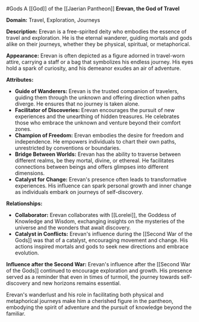 #Gods 
A [[God]] of the [[Jaerian Pantheon]]
**Erevan, the God of Travel**

**Domain:** Travel, Exploration, Journeys

**Description:**
Erevan is a free-spirited deity who embodies the essence of travel and exploration. He is the eternal wanderer, guiding mortals and gods alike on their journeys, whether they be physical, spiritual, or metaphorical.

**Appearance:**
Erevan is often depicted as a figure adorned in travel-worn attire, carrying a staff or a bag that symbolizes his endless journey. His eyes hold a spark of curiosity, and his demeanor exudes an air of adventure.

**Attributes:**
- **Guide of Wanderers:** Erevan is the trusted companion of travelers, guiding them through the unknown and offering direction when paths diverge. He ensures that no journey is taken alone.
- **Facilitator of Discoveries:** Erevan encourages the pursuit of new experiences and the unearthing of hidden treasures. He celebrates those who embrace the unknown and venture beyond their comfort zones.
- **Champion of Freedom:** Erevan embodies the desire for freedom and independence. He empowers individuals to chart their own paths, unrestricted by conventions or boundaries.
- **Bridge Between Worlds:** Erevan has the ability to traverse between different realms, be they mortal, divine, or ethereal. He facilitates connections between beings and offers glimpses into different dimensions.
- **Catalyst for Change:** Erevan's presence often leads to transformative experiences. His influence can spark personal growth and inner change as individuals embark on journeys of self-discovery.

**Relationships:**
- **Collaborator:** Erevan collaborates with [[Lorelei]], the Goddess of Knowledge and Wisdom, exchanging insights on the mysteries of the universe and the wonders that await discovery.
- **Catalyst in Conflicts:** Erevan's influence during the [[Second War of the Gods]] was that of a catalyst, encouraging movement and change. His actions inspired mortals and gods to seek new directions and embrace evolution.

**Influence after the Second War:**
Erevan's influence after the [[Second War of the Gods]] continued to encourage exploration and growth. His presence served as a reminder that even in times of turmoil, the journey towards self-discovery and new horizons remains essential.

Erevan's wanderlust and his role in facilitating both physical and metaphorical journeys make him a cherished figure in the pantheon, embodying the spirit of adventure and the pursuit of knowledge beyond the familiar.
